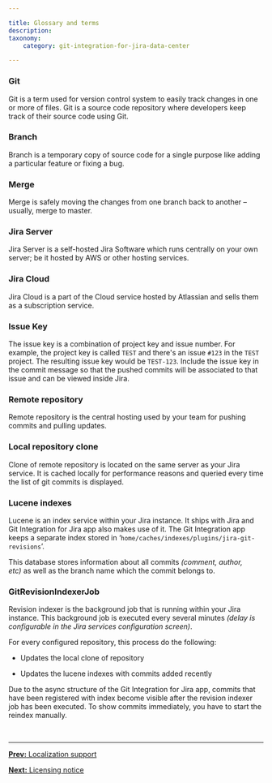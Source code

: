```yaml
---

title: Glossary and terms
description:
taxonomy:
    category: git-integration-for-jira-data-center

---
```


### Git

Git is a term used for version control system to easily track changes in one or more of files. Git is a source code repository where developers keep track of their source code using Git.

### Branch

Branch is a temporary copy of source code for a single purpose like adding a particular feature or fixing a bug.

### Merge

Merge is safely moving the changes from one branch back to another – usually, merge to master.

### Jira Server

Jira Server is a self-hosted Jira Software which runs centrally on your own server; be it hosted by AWS or other hosting services.

### Jira Cloud

Jira Cloud is a part of the Cloud service hosted by Atlassian and sells them as a subscription service.

### Issue Key

The issue key is a combination of project key and issue number. For example, the project key is called `TEST` and there's an issue `#123` in the `TEST` project. The resulting issue key would be `TEST-123`. Include the issue key in the commit message so that the pushed commits will be associated to that issue and can be viewed inside Jira.

### Remote repository

Remote repository is the central hosting used by your team for pushing commits and pulling updates.

### Local repository clone 

Clone of remote repository is located on the same server as your Jira service. It is cached locally for performance reasons and queried every time the list of git commits is displayed.

### Lucene indexes 

Lucene is an index service within your Jira instance. It ships with Jira and Git Integration for Jira app also makes use of it. The Git Integration app keeps a separate index stored in ‘`home/caches/indexes/plugins/jira-git-revisions`’.

This database stores information about all commits _(comment, author, etc)_ as well as the branch name which the commit belongs to.

### GitRevisionIndexerJob 

Revision indexer is the background job that is running within your Jira instance. This background job is executed every several minutes _(delay is configurable in the Jira services configuration screen)_.

For every configured repository, this process do the following:

*   Updates the local clone of repository

*   Updates the lucene indexes with commits added recently

<div class="bbb-callout bbb--note">
    <div class="irow">
    <div class="ilogobox">
        <span class="logoimg"></span>
    </div>
    <div class="imsgbox">
        Due to the async structure of the Git Integration for Jira app, commits that have been registered with index become visible after the revision indexer job has been executed. To show commits immediately, you have to start the reindex manually.
    </div>
    </div>
</div>

&nbsp;
* * *

[**Prev:** Localization support](/git-integration-for-jira-data-center/localization-support-gij-self-managed)

[**Next:** Licensing notice](/git-integration-for-jira-data-center/licensing-notice-gij-self-managed)


